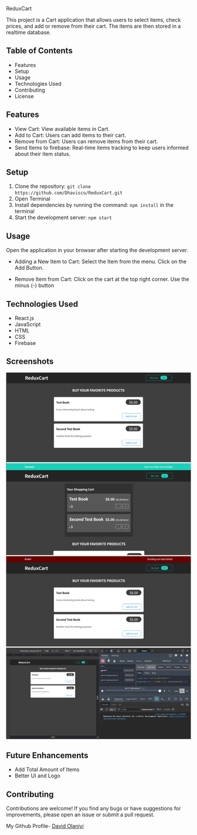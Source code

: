 ReduxCart

This project is a Cart application that allows users to select items, check prices, and add or remove from their cart. The items are then stored in a realtime database.

## Table of Contents
- Features
- Setup
- Usage
- Technologies Used
- Contributing
- License

## Features
- View Cart: View available items in Cart.
- Add to Cart: Users can add items to their cart.
- Remove from Cart: Users can remove items from their cart.
- Send Items to firebase: Real-time items tracking to keep users informed about their item status.

## Setup

1. Clone the repository: `git clone https://github.com/Dhavisco/ReduxCart.git`
2. Open Terminal
3. Install dependencies by running the command: `npm install` in the terminal
4. Start the development server: `npm start`

## Usage
Open the application in your browser after starting the development server.

- Adding a New Item to Cart:
Select the Item from the menu.
Click on the Add Button.

- Remove Item from Cart:
Click on the cart at the top right corner.
Use the minus (-) button

## Technologies Used
- React.js
- JavaScript
- HTML
- CSS
- Firebase

## Screenshots
![Home](<public/screenshots/reduxcart.png>)
![Sent Successfully](<public/screenshots/reduxcart1.png>) 
![Sent failed](<public/screenshots/reduxcart2.png>)
![Redux Toolkit](<public/screenshots/reduxcart3.png>) 


## Future Enhancements

- Add Total Amount of Items
- Better UI and Logo

## Contributing
Contributions are welcome! If you find any bugs or have suggestions for improvements, please open an issue or submit a pull request.

My Github Profile- [David Olaniyi](https://github.com/Dhavisco)